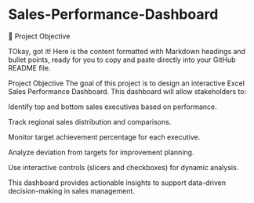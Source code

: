 # Sales-Performance-Dashboard

📌 Project Objective


TOkay, got it! Here is the content formatted with Markdown headings and bullet points, ready for you to copy and paste directly into your GitHub README file.

Project Objective
The goal of this project is to design an interactive Excel Sales Performance Dashboard. This dashboard will allow stakeholders to:

Identify top and bottom sales executives based on performance.

Track regional sales distribution and comparisons.

Monitor target achievement percentage for each executive.

Analyze deviation from targets for improvement planning.

Use interactive controls (slicers and checkboxes) for dynamic analysis.

This dashboard provides actionable insights to support data-driven decision-making in sales management.
